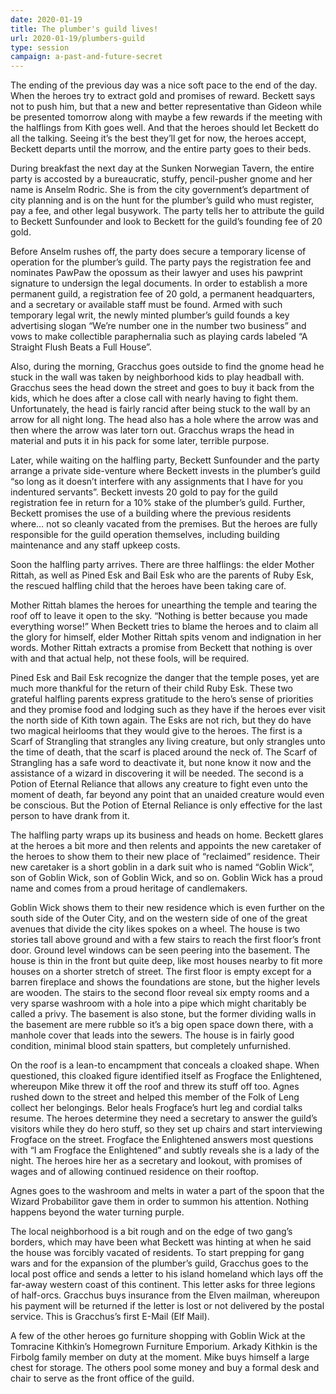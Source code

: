 ```yaml
---
date: 2020-01-19
title: The plumber's guild lives!
url: 2020-01-19/plumbers-guild
type: session
campaign: a-past-and-future-secret
---
```


The ending of the previous day was a nice soft pace to the end of the day. When the heroes try to extract gold and promises of reward. Beckett says not to push him, but that a new and better representative than Gideon while be presented tomorrow along with maybe a few rewards if the meeting with the halflings from Kith goes well. And that the heroes should let Beckett do all the talking. Seeing it’s the best they’ll get for now, the heroes accept, Beckett departs until the morrow, and the entire party goes to their beds.

During breakfast the next day at the Sunken Norwegian Tavern, the entire party is accosted by a bureaucratic, stuffy, pencil-pusher gnome and her name is Anselm Rodric. She is from the city government’s department of city planning and is on the hunt for the plumber’s guild who must register, pay a fee, and other legal busywork. The party tells her to attribute the guild to Beckett Sunfounder and look to Beckett for the guild’s founding fee of 20 gold.

Before Anselm rushes off, the party does secure a temporary license of operation for the plumber’s guild. The party pays the registration fee and nominates PawPaw the opossum as their lawyer and uses his pawprint signature to undersign the legal documents. In order to establish a more permanent guild, a registration fee of 20 gold, a permanent headquarters, and a secretary or available staff must be found.  Armed with such temporary legal writ, the newly minted plumber’s guild founds a key advertising slogan “We’re number one in the number two business” and vows to make collectible paraphernalia such as playing cards labeled “A Straight Flush Beats a Full House”.

Also, during the morning, Gracchus goes outside to find the gnome head he stuck in the wall was taken by neighborhood kids to play headball with. Gracchus sees the head down the street and goes to buy it back from the kids, which he does after a close call with nearly having to fight them. Unfortunately, the head is fairly rancid after being stuck to the wall by an arrow for all night long. The head also has a hole where the arrow was and then where the arrow was later torn out. Gracchus wraps the head in material and puts it in his pack for some later, terrible purpose.

Later, while waiting on the halfling party, Beckett Sunfounder and the party arrange a private side-venture where Beckett invests in the plumber’s guild “so long as it doesn’t interfere with any assignments that I have for you indentured servants”.  Beckett invests 20 gold to pay for the guild registration fee in return for a 10% stake of the plumber’s guild. Further, Beckett promises the use of a building where the previous residents where… not so cleanly vacated from the premises. But the heroes are fully responsible for the guild operation themselves, including building maintenance and any staff upkeep costs.

Soon the halfling party arrives. There are three halflings: the elder Mother Rittah, as well as Pined Esk and Bail Esk who are the parents of Ruby Esk, the rescued halfling child that the heroes have been taking care of.

Mother Rittah blames the heroes for unearthing the temple and tearing the roof off to leave it open to the sky. “Nothing is better because you made everything worse!”  When Beckett tries to blame the heroes and to claim all the glory for himself, elder Mother Rittah spits venom and indignation in her words. Mother Rittah extracts a promise from Beckett that nothing is over with and that actual help, not these fools, will be required.

Pined Esk and Bail Esk recognize the danger that the temple poses, yet are much more thankful for the return of their child Ruby Esk. These two grateful halfling parents express gratitude to the hero’s sense of priorities and they promise food and lodging such as they have if the heroes ever visit the north side of Kith town again. The Esks are not rich, but they do have two magical heirlooms that they would give to the heroes. The first is a Scarf of Strangling that strangles any living creature, but only strangles unto the time of death, that the scarf is placed around the neck of. The Scarf of Strangling has a safe word to deactivate it, but none know it now and the assistance of a wizard in discovering it will be needed.  The second is a Potion of Eternal Reliance that allows any creature to fight even unto the moment of death, far beyond any point that an unaided creature would even be conscious. But the Potion of Eternal Reliance is only effective for the last person to have drank from it.

The halfling party wraps up its business and heads on home. Beckett glares at the heroes a bit more and then relents and appoints the new caretaker of the heroes to show them to their new place of “reclaimed” residence. Their new caretaker is a short goblin in a dark suit who is named “Goblin Wick”, son of Goblin Wick, son of Goblin Wick, and so on. Goblin Wick has a proud name and comes from a proud heritage of candlemakers.

Goblin Wick shows them to their new residence which is even further on the south side of the Outer City, and on the western side of one of the great avenues that divide the city likes spokes on a wheel. The house is two stories tall above ground and with a few stairs to reach the first floor’s front door. Ground level windows can be seen peering into the basement. The house is thin in the front but quite deep, like most houses nearby to fit more houses on a shorter stretch of street. The first floor is empty except for a barren fireplace and shows the foundations are stone, but the higher levels are wooden. The stairs to the second floor reveal six empty rooms and a very sparse washroom with a hole into a pipe which might charitably be called a privy. The basement is also stone, but the former dividing walls in the basement are mere rubble so it’s a big open space down there, with a manhole cover that leads into the sewers. The house is in fairly good condition, minimal blood stain spatters, but completely unfurnished.

On the roof is a lean-to encampment that conceals a cloaked shape. When questioned, this cloaked figure identified itself as Frogface the Enlightened, whereupon Mike threw it off the roof and threw its stuff off too. Agnes rushed down to the street and helped this member of the Folk of Leng collect her belongings. Belor heals Frogface’s hurt leg and cordial talks resume. The heroes determine they need a secretary to answer the guild’s visitors while they do hero stuff, so they set up chairs and start interviewing Frogface on the street.  Frogface the Enlightened answers most questions with “I am Frogface the Enlightened” and subtly reveals she is a lady of the night. The heroes hire her as a secretary and lookout, with promises of wages and of allowing continued residence on their rooftop.

Agnes goes to the washroom and melts in water a part of the spoon that the Wizard Probabilitor gave them in order to summon his attention. Nothing happens beyond the water turning purple.

The local neighborhood is a bit rough and on the edge of two gang’s borders, which may have been what Beckett was hinting at when he said the house was forcibly vacated of residents. To start prepping for gang wars and for the expansion of the plumber’s guild, Gracchus goes to the local post office and sends a letter to his island homeland which lays off the far-away western coast of this continent. This letter asks for three legions of half-orcs. Gracchus buys insurance from the Elven mailman, whereupon his payment will be returned if the letter is lost or not delivered by the postal service. This is Gracchus’s first E-Mail (Elf Mail).

A few of the other heroes go furniture shopping with Goblin Wick at the Tomracine Kithkin’s Homegrown Furniture Emporium. Arkady Kithkin is the Firbolg family member on duty at the moment. Mike buys himself a large chest for storage. The others pool some money and buy a formal desk and chair to serve as the front office of the guild.
